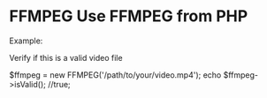 **FFMPEG** 
Use FFMPEG from PHP
=====================

Example:

Verify if this is a valid video file 

$ffmpeg = new FFMPEG('/path/to/your/video.mp4'); 
echo $ffmpeg->isValid(); //true; 